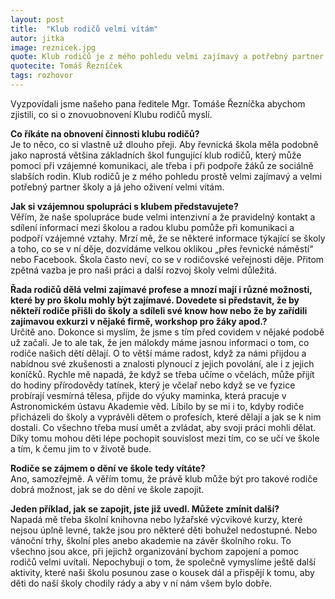```yaml
---
layout: post
title:  "Klub rodičů velmi vítám"
autor: jitka
image: reznicek.jpg
quote: Klub rodičů je z mého pohledu velmi zajímavý a potřebný partner školy a já jeho oživení vítám.
quotecite: Tomáš Řezníček
tags: rozhovor
---
```

Vyzpovídali jsme našeho pana ředitele Mgr. Tomáše Řezníčka abychom zjistili, co si o znovuobnovení Klubu rodičů myslí.

<!--vice-->

**Co říkáte na obnovení činnosti klubu rodičů?**  
Je to něco, co si vlastně už dlouho přeji. Aby řevnická škola měla podobně jako naprostá většina základních škol fungující klub rodičů, který může pomoci při vzájemné komunikaci, ale třeba i při podpoře žáků ze sociálně slabších rodin. Klub rodičů je z mého pohledu prostě velmi zajímavý a velmi potřebný partner školy a já jeho oživení velmi vítám.

**Jak si vzájemnou spolupráci s klubem představujete?**  
Věřím, že naše spolupráce bude velmi intenzivní a že pravidelný kontakt a sdílení informací mezi školou a radou klubu pomůže při komunikaci a podpoří vzájemné vztahy. Mrzí mě, že se některé informace týkající se školy a toho, co se v ní děje, dozvídáme velkou oklikou „přes řevnické náměstí“ nebo Facebook. Škola často neví, co se v rodičovské veřejnosti děje. 
Přitom zpětná vazba je pro naši práci a další rozvoj školy velmi důležitá. 

<!--quote-->

**Řada rodičů dělá velmi zajímavé profese a mnozí mají i různé možnosti, které by pro školu mohly být zajímavé. Dovedete si představit, že by někteří rodiče přišli do školy a sdíleli své know how nebo že by zařídili zajímavou exkurzi v nějaké firmě, workshop pro žáky apod.?**  
Určitě ano. Dokonce si myslím, že jsme s tím před covidem v nějaké podobě už začali. Je to ale tak, že jen málokdy máme jasnou informaci o tom, co rodiče našich dětí dělají. O to větší máme radost, když za námi přijdou a nabídnou své zkušenosti a znalosti plynoucí z jejich povolání, ale i z jejich koníčků. Rychle mě napadá, že když se třeba učíme o včelách, může přijít do hodiny přírodovědy tatínek, který je včelař nebo když se ve fyzice probírají vesmírná tělesa, přijde do výuky maminka, která pracuje v Astronomickém ústavu Akademie věd. Líbilo by se mi i to, kdyby rodiče přicházeli do školy a vyprávěli dětem o profesích, které dělají a jak se k nim dostali. Co všechno třeba musí umět a zvládat, aby svoji práci mohli dělat. Díky tomu mohou děti lépe pochopit souvislost mezi tím, co se učí ve škole a tím, k čemu jim to v životě bude.

**Rodiče se zájmem o dění ve škole tedy vítáte?**  
Ano, samozřejmě. A věřím tomu, že právě klub může být pro takové rodiče dobrá možnost, jak se do dění ve škole zapojit. 

**Jeden příklad, jak se zapojit, jste již uvedl. Můžete zmínit další?**  
Napadá mě třeba školní knihovna nebo lyžařské výcvikové kurzy, které nejsou úplně levné, takže jsou pro některé děti bohužel nedostupné. Nebo vánoční trhy, školní ples anebo akademie na závěr školního roku. To všechno jsou akce, při jejichž organizování bychom zapojení a pomoc rodičů velmi uvítali. Nepochybuji o tom, že společně vymyslíme ještě další aktivity, které naši školu posunou zase o kousek dál a přispějí k tomu, aby děti do naší školy chodily rády a aby v ní nám všem bylo dobře. 
